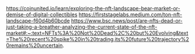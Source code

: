 https://coinunited.io/learn/exploring-the-nft-landscape-bear-market-or-demise-of-digital-collectibles
https://firststagelabs.medium.com/ton-nft-landscape-f60d4b60bcde
https://www.bsc.news/post/are-nfts-dead-or-just-taking-a-breather-analyzing-the-current-state-of-the-nft-market#:~:text=NFTs%3A%20Not%20Dead%2C%20but%20Evolving&text=The%20recent%20spike%20in%20trading,its%20future%20trajectory%20remains%20uncertain.